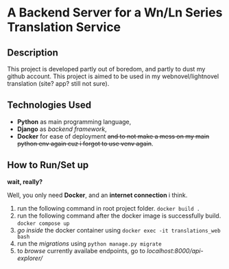 # A Backend Server for a Wn/Ln Series Translation Service

## Description

This project is developed partly out of boredom, and partly to dust my github account. This project is aimed to be used in my webnovel/lightnovel translation (site? app? still not sure).

## Technologies Used
 - **Python** as main programming language,
 - **Django** as *backend framework*,
 - **Docker** for ease of deployment ~~and to not make a mess on my main python env again cuz i forgot to use venv again~~.

## How to Run/Set up

**wait, really?**

Well, you only need **Docker**, and an **internet connection** i think.

  1. run the following command in root project folder.
    ```
        docker build .
    ```
  2. run the following command after the docker image is successfully build.
    ```
        docker compose up
    ```
  3. *go inside* the docker container using
    ```
        docker exec -it translations_web bash
    ``` 
  4. run the *migrations* using
    ```
        python manage.py migrate
    ```
  5. to *browse* currently availabe endpoints, go to *localhost:8000/api-explorer/*